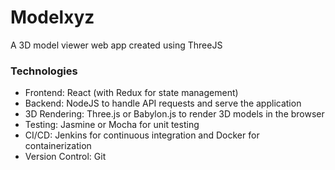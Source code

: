 # Modelxyz
A 3D model viewer web app created using ThreeJS

### Technologies
- Frontend: React (with Redux for state management)
- Backend: NodeJS to handle API requests and serve the application
- 3D Rendering: Three.js or Babylon.js to render 3D models in the browser
- Testing: Jasmine or Mocha for unit testing
- CI/CD: Jenkins for continuous integration and Docker for containerization
- Version Control: Git
